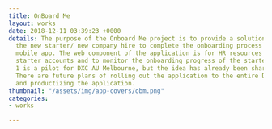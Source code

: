 ```yaml
---
title: OnBoard Me
layout: works
date: 2018-12-11 03:39:23 +0000
details: The purpose of the Onboard Me project is to provide a solution that allows
  the new starter/ new company hire to complete the onboarding process by using a
  mobile app. The web component of the application is for HR resources to manage the
  starter accounts and to monitor the onboarding progress of the starter. Release
  1 is a pilot for DXC AU Melbourne, but the idea has already been shared with customers.
  There are future plans of rolling out the application to the entire DXC community
  and productizing the application.
thumbnail: "/assets/img/app-covers/obm.png"
categories:
- works

---
```

